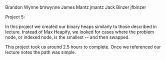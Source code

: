 Brandon Wynne bmwynne
James Mantz   jmantz
Jack Binzer   jfbinzer

Project 5:

In this project we created our binary heaps similarly to those described in lecture. Instead of Max Heapify, we looked for cases where the problem node, or indexed node, is the smallest -- and then swapped.

This project took us around 2.5 hours to complete. Once we referenced our lecture notes the path was simple.

